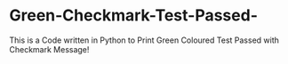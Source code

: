 # Green-Checkmark-Test-Passed-
This is a Code written in Python to Print Green Coloured Test Passed with Checkmark Message!
